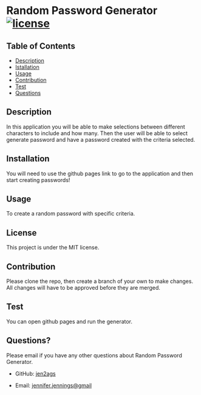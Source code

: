 
  
  # Random Password Generator[![license](https://img.shields.io/badge/license-MIT-green.svg)](https://shields.io/)

  ## Table of Contents
  - [Description](#description)
  - [Istallation](#installation)
  - [Usage](#usage)
  - [Contribution](#contribution)
  - [Test](#test)
  - [Questions](#questions)

  ## Description
  In this application you will be able to make selections between different characters to include and how many. Then the user will be able to select generate password and have a password created with the criteria selected.

  ## Installation
  You will need to use the github pages link to go to the application and then start creating passwords!

  ## Usage
  To create a random password with specific criteria.

  ## License
  This project is under the MIT license.

  ## Contribution
  Please clone the repo, then create a branch of your own to make changes. All changes will have to be approved before they are merged.

  ## Test
  You can open github pages and run the generator.

  ## Questions?
  Please email if you have any other questions about Random Password Generator.

  - GitHub: [jen2ags](https://github.com/jen2ags)

  - Email: [jennifer.jennings@gmail](mailto:user@example.com)
  